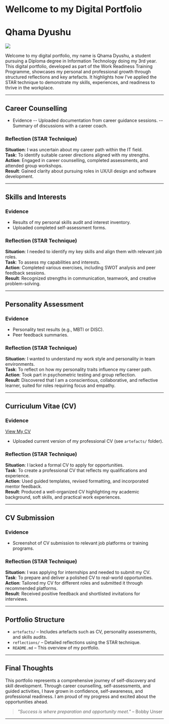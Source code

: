


# Wellcome to my Digital Portfolio
# Qhama Dyushu

<a href="https://[linkedin.com](https://www.linkedin.com/in/qhama-dyushu-63b187234/)"><img src="https://img.shields.io/badge/-LinkedIn-0072b1?&style=for-the-badge&logo=linkedin&logoColor=white" /></a>

Welcome to my digital portfolio, my name is Qhama Dyushu, a student pursuing a Diploma degree in Information Technology doing my 3rd year. This digital portfolio, developed as part of the Work Readiness Training Programme, showcases my personal and professional growth through structured reflections and key artefacts. It highlights how I’ve applied the STAR technique to demonstrate my skills, experiences, and readiness to thrive in the workplace.

---

## Career Counselling

- Evidence
-- Uploaded documentation from career guidance sessions.
-- Summary of discussions with a career coach.

### Reflection (STAR Technique)
**Situation**: I was uncertain about my career path within the IT field.  
**Task**: To identify suitable career directions aligned with my strengths.  
**Action**: Engaged in career counselling, completed assessments, and attended group workshops.  
**Result**: Gained clarity about pursuing roles in UX/UI design and software development.

---

## Skills and Interests

### Evidence
- Results of my personal skills audit and interest inventory.
- Uploaded completed self-assessment forms.

### Reflection (STAR Technique)
**Situation**: I needed to identify my key skills and align them with relevant job roles.  
**Task**: To assess my capabilities and interests.  
**Action**: Completed various exercises, including SWOT analysis and peer feedback sessions.  
**Result**: Recognized strengths in communication, teamwork, and creative problem-solving.

---

## Personality Assessment

### Evidence
- Personality test results (e.g., MBTI or DISC).
- Peer feedback summaries.

### Reflection (STAR Technique)
**Situation**: I wanted to understand my work style and personality in team environments.  
**Task**: To reflect on how my personality traits influence my career path.  
**Action**: Took part in psychometric testing and group reflection.  
**Result**: Discovered that I am a conscientious, collaborative, and reflective learner, suited for roles requiring focus and empathy.

---

## Curriculum Vitae (CV)

### Evidence
[ View My CV ](./CV%20OF%20Sophumelela%20Silangulana.pdf)
- Uploaded current version of my professional CV (see `artefacts/` folder).

### Reflection (STAR Technique)
**Situation**: I lacked a formal CV to apply for opportunities.  
**Task**: To create a professional CV that reflects my qualifications and experience.  
**Action**: Used guided templates, revised formatting, and incorporated mentor feedback.  
**Result**: Produced a well-organized CV highlighting my academic background, soft skills, and practical work experiences.

---

## CV Submission

### Evidence
- Screenshot of CV submission to relevant job platforms or training programs.

### Reflection (STAR Technique)
**Situation**: I was applying for internships and needed to submit my CV.  
**Task**: To prepare and deliver a polished CV to real-world opportunities.  
**Action**: Tailored my CV for different roles and submitted it through recommended platforms.  
**Result**: Received positive feedback and shortlisted invitations for interviews.

---

## Portfolio Structure

- `artefacts/` – Includes artefacts such as CV, personality assessments, and skills audits.
- `reflections/` – Detailed reflections using the STAR technique.
- `README.md` – This overview of my portfolio.

---

## Final Thoughts

This portfolio represents a comprehensive journey of self-discovery and skill development. Through career counselling, self-assessments, and guided activities, I have grown in confidence, self-awareness, and professional readiness. I am proud of my progress and excited about the opportunities ahead.

> _"Success is where preparation and opportunity meet."_ – Bobby Unser

---
